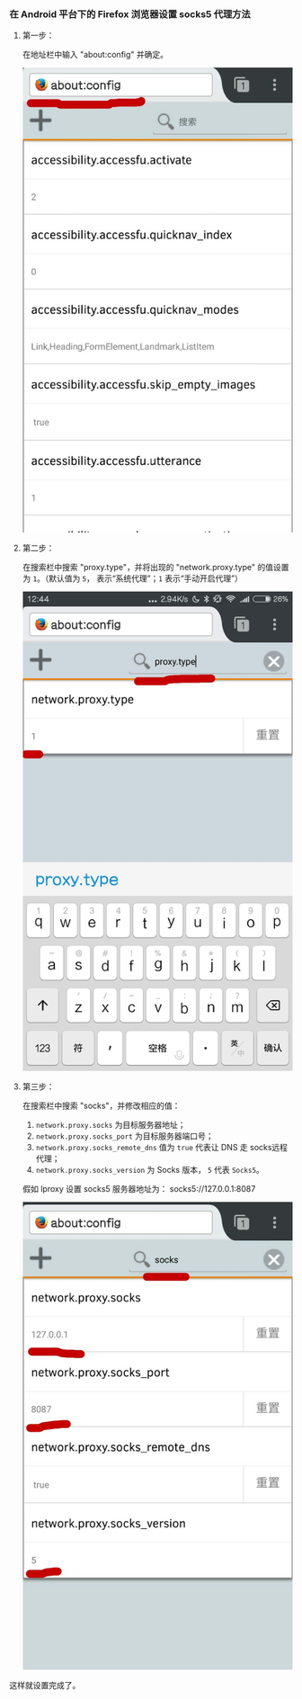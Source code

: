 ### 在 Android 平台下的 Firefox 浏览器设置 socks5 代理方法

1. 第一步：

    在地址栏中输入 "about:config" 并确定。

    ![about:config](../img/firefox_mobile_socks5_step1.jpg)

2. 第二步：

    在搜索栏中搜索 "proxy.type"，并将出现的 "network.proxy.type" 的值设置为 `1`。（默认值为 `5`， 表示“系统代理”；`1` 表示“手动开启代理”）

    ![proxy.type](../img/firefox_mobile_socks5_step2.jpg)

3. 第三步：
    
   在搜索栏中搜索 "socks"，并修改相应的值：

	1. `network.proxy.socks` 为目标服务器地址；
    2. `network.proxy.socks_port` 为目标服务器端口号；
    3. `network.proxy.socks_remote_dns` 值为 `true` 代表让 DNS 走 socks远程代理；
    4. `network.proxy.socks_version` 为 Socks 版本， `5` 代表 `Socks5`。

    假如 lproxy 设置 socks5 服务器地址为： socks5://127.0.0.1:8087

    ![socks5](../img/firefox_mobile_socks5_step3.jpg)

这样就设置完成了。